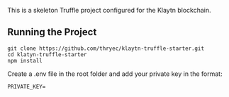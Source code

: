 This is a skeleton Truffle project configured for the Klaytn blockchain.

## Running the Project

```
git clone https://github.com/thryec/klaytn-truffle-starter.git
cd klatyn-truffle-starter
npm install
```

Create a .env file in the root folder and add your private key in the format:

```
PRIVATE_KEY=
```
